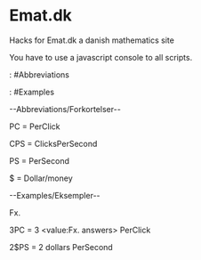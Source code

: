 # Emat.dk
Hacks for Emat.dk a danish mathematics site

You have to use a javascript console to all scripts.

: #Abbreviations

: #Examples




  --Abbreviations/Forkortelser--

PC = PerClick

CPS = ClicksPerSecond

PS = PerSecond

$ = Dollar/money

  --Examples/Eksempler--

Fx. 

3PC = 3 <value:Fx. answers> PerClick

2$PS = 2 dollars PerSecond

